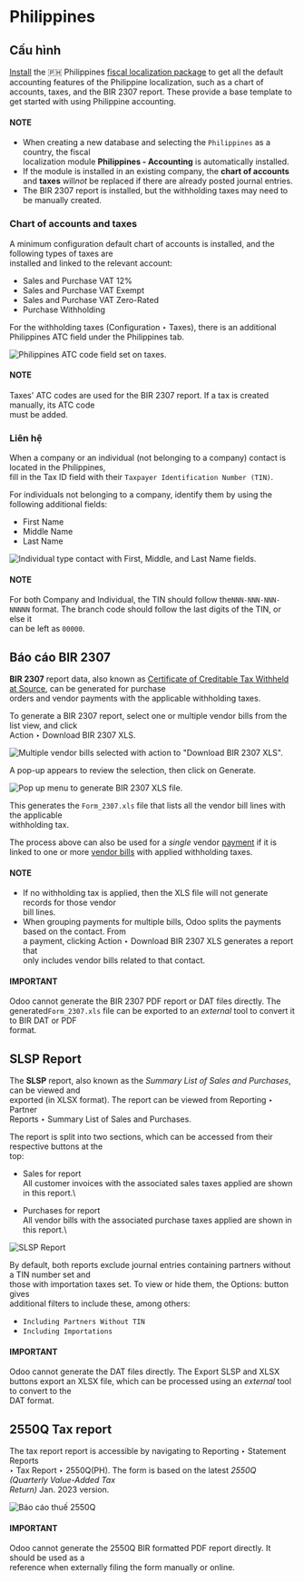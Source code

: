 # Philippines

## Cấu hình

[Install](../../general/apps_modules.md#general-install) the 🇵🇭 Philippines [fiscal localization package](../fiscal_localizations.md#fiscal-localizations-packages) to get all the default accounting features of the Philippine
localization, such as a chart of accounts, taxes, and the BIR 2307 report. These provide a base
template to get started with using Philippine accounting.

#### NOTE

* When creating a new database and selecting the `Philippines` as a country, the fiscal\
  localization module **Philippines - Accounting** is automatically installed.
* If the module is installed in an existing company, the **chart of accounts** and **taxes** wil&#x6C;_&#x6E;ot_ be replaced if there are already posted journal entries.
* The BIR 2307 report is installed, but the withholding taxes may need to be manually created.

### Chart of accounts and taxes

A minimum configuration default chart of accounts is installed, and the following types of taxes are\
installed and linked to the relevant account:

* Sales and Purchase VAT 12%
* Sales and Purchase VAT Exempt
* Sales and Purchase VAT Zero-Rated
* Purchase Withholding

For the withholding taxes (Configuration ‣ Taxes), there is an additional\
Philippines ATC field under the Philippines tab.

![Philippines ATC code field set on taxes.](../../../.gitbook/assets/philippines-atc-code.png)

#### NOTE

Taxes' ATC codes are used for the BIR 2307 report. If a tax is created manually, its ATC code\
must be added.

### Liên hệ

When a company or an individual (not belonging to a company) contact is located in the Philippines,\
fill in the Tax ID field with their `Taxpayer Identification Number (TIN)`.

For individuals not belonging to a company, identify them by using the following additional fields:

* First Name
* Middle Name
* Last Name

![Individual type contact with First, Middle, and Last Name fields.](../../../.gitbook/assets/philippines-contact-individual.png)

#### NOTE

For both Company and Individual, the TIN should follow the`NNN-NNN-NNN-NNNNN` format. The branch code should follow the last digits of the TIN, or else it\
can be left as `00000`.

## Báo cáo BIR 2307

**BIR 2307** report data, also known as [Certificate of Creditable Tax Withheld at Source](https://www.bir.gov.ph/index.php/bir-forms/certificates.html), can be generated for purchase\
orders and vendor payments with the applicable withholding taxes.

To generate a BIR 2307 report, select one or multiple vendor bills from the list view, and click\
Action ‣ Download BIR 2307 XLS.

![Multiple vendor bills selected with action to "Download BIR 2307 XLS".](../../../.gitbook/assets/philippines-multi-bill.png)

A pop-up appears to review the selection, then click on Generate.

![Pop up menu to generate BIR 2307 XLS file.](../../../.gitbook/assets/philippines-generate.png)

This generates the `Form_2307.xls` file that lists all the vendor bill lines with the applicable\
withholding tax.

The process above can also be used for a *single* vendor [payment](../accounting/payments.md) if
it is linked to one or more [vendor bills](../accounting/payments.md) with applied withholding
taxes.

#### NOTE

* If no withholding tax is applied, then the XLS file will not generate records for those vendor\
  bill lines.
* When grouping payments for multiple bills, Odoo splits the payments based on the contact. From\
  a payment, clicking Action ‣ Download BIR 2307 XLS generates a report that\
  only includes vendor bills related to that contact.

#### IMPORTANT

Odoo cannot generate the BIR 2307 PDF report or DAT files directly. The generated`Form_2307.xls` file can be exported to an _external_ tool to convert it to BIR DAT or PDF\
format.

## SLSP Report

The **SLSP** report, also known as the _Summary List of Sales and Purchases_, can be viewed and\
exported (in XLSX format). The report can be viewed from Reporting ‣ Partner\
Reports ‣ Summary List of Sales and Purchases.

The report is split into two sections, which can be accessed from their respective buttons at the\
top:

* Sales for report\
  All customer invoices with the associated sales taxes applied are shown in this report.\

* Purchases for report\
  All vendor bills with the associated purchase taxes applied are shown in this report.\


![SLSP Report](../../../.gitbook/assets/slsp.png)

By default, both reports exclude journal entries containing partners without a TIN number set and\
those with importation taxes set. To view or hide them, the Options: button gives\
additional filters to include these, among others:

* `Including Partners Without TIN`
* `Including Importations`

#### IMPORTANT

Odoo cannot generate the DAT files directly. The Export SLSP and XLSX\
buttons export an XLSX file, which can be processed using an _external_ tool to convert to the\
DAT format.

## 2550Q Tax report

The tax report report is accessible by navigating to Reporting ‣ Statement Reports\
‣ Tax Report ‣ 2550Q(PH). The form is based on the latest _2550Q (Quarterly Value-Added Tax_\
_Return)_ Jan. 2023 version.

![Báo cáo thuế 2550Q](../../../.gitbook/assets/2550Q.png)

#### IMPORTANT

Odoo cannot generate the 2550Q BIR formatted PDF report directly. It should be used as a\
reference when externally filing the form manually or online.
